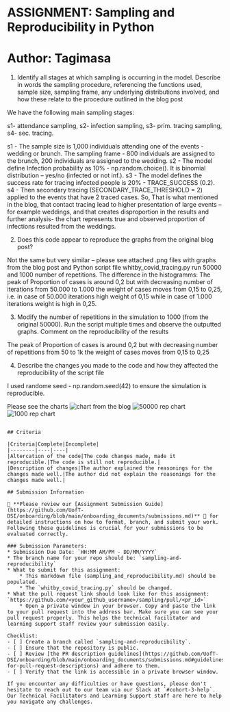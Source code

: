 # ASSIGNMENT: Sampling and Reproducibility in Python


# Author: Tagimasa

1. Identify all stages at which sampling is occurring in the model. Describe in words the sampling procedure, referencing the functions used, sample size, sampling frame, any underlying distributions involved, and how these relate to the procedure outlined in the blog post  

We have the following main sampling stages:

   s1- attendance sampling,
   s2- infection sampling,
   s3- prim. tracing sampling,
   s4- sec. tracing.

s1 - The sample size is 1,000 individuals attending one of the events - wedding or brunch. The sampling frame - 800 individuals are assigned to the brunch, 200 individuals are assigned to the wedding.
s2 - The model define Infection probability as 10% - np.random.choice(). It is binomial distribution – yes/no (infected or not inf.). 
s3 - The model defines the success rate for tracing infected people is 20% - TRACE_SUCCESS (0.2). 
s4 - Then secondary tracing (SECONDARY_TRACE_THRESHOLD = 2) applied to the events that have 2 traced cases. So, 
That is what mentioned in the blog, that contact tracing lead to higher presentation of large events – for example weddings, and that creates disproportion in the results and further analysis- the chart represents true and observed proportion of infections resulted from the weddings.

2. Does this code appear to reproduce the graphs from the original blog post? 

Not the same but very similar – please see attached .png files with graphs from the blog post and Python script file whitby_covid_tracing.py run 50000 and 1000 number of repetitions. 
The difference in the histogramms: The peak of Proportion of cases is around 0,2 but with decreasing number of iterations from 50.000 to 1.000 the weight of cases moves from 0,15 to 0,25, i.e. in case of 50.000 iterations high weight of 0,15 while in case of 1.000 iterations weight is high in 0,25. 

3. Modify the number of repetitions in the simulation to 1000 (from the original 50000). Run the script multiple times and observe the outputted graphs. Comment on the reproducibility of the results 

The peak of Proportion of cases is around 0,2 but with decreasing number of repetitions from 50 to 1k the weight of cases moves from 0,15 to 0,25

4. Describe the changes you made to the code and how they affected the reproducibility of the script file 

I used randome seed - np.random.seed(42) to ensure the simulation is reproducible.

Please see the charts
![chart from the blog](https://github.com/Tagimasa/sampling/blob/task-1/02_activities/assignments/chart%20from%20the%20blog.png)
![50000  rep chart](https://github.com/Tagimasa/sampling/blob/task-1/02_activities/assignments/chart%20_50000%20_rep.png)
![1000  rep chart](https://github.com/Tagimasa/sampling/blob/task-1/02_activities/assignments/chart_1000%20_rep.png)

```

## Criteria

|Criteria|Complete|Incomplete|
|--------|----|----|
|Altercation of the code|The code changes made, made it reproducible.|The code is still not reproducible.|
|Description of changes|The author explained the reasonings for the changes made well.|The author did not explain the reasonings for the changes made well.|

## Submission Information

🚨 **Please review our [Assignment Submission Guide](https://github.com/UofT-DSI/onboarding/blob/main/onboarding_documents/submissions.md)** 🚨 for detailed instructions on how to format, branch, and submit your work. Following these guidelines is crucial for your submissions to be evaluated correctly.

### Submission Parameters:
* Submission Due Date: `HH:MM AM/PM - DD/MM/YYYY`
* The branch name for your repo should be: `sampling-and-reproducibility`
* What to submit for this assignment:
    * This markdown file (sampling_and_reproducibility.md) should be populated.
    * The `whitby_covid_tracing.py` should be changed.
* What the pull request link should look like for this assignment: `https://github.com/<your_github_username>/sampling/pull/<pr_id>`
    * Open a private window in your browser. Copy and paste the link to your pull request into the address bar. Make sure you can see your pull request properly. This helps the technical facilitator and learning support staff review your submission easily.

Checklist:
- [ ] Create a branch called `sampling-and-reproducibility`.
- [ ] Ensure that the repository is public.
- [ ] Review [the PR description guidelines](https://github.com/UofT-DSI/onboarding/blob/main/onboarding_documents/submissions.md#guidelines-for-pull-request-descriptions) and adhere to them.
- [ ] Verify that the link is accessible in a private browser window.

If you encounter any difficulties or have questions, please don't hesitate to reach out to our team via our Slack at `#cohort-3-help`. Our Technical Facilitators and Learning Support staff are here to help you navigate any challenges.
